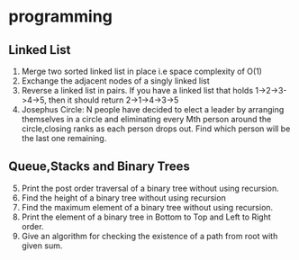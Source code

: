 # programming

## Linked List
1. Merge two sorted linked list in place i.e space complexity of O(1)
2. Exchange the adjacent nodes of a singly linked list
3. Reverse a linked list in pairs. If you have a linked list that holds 1->2->3->4->5, then it should return 
2->1->4->3->5
4. Josephus Circle: N people have decided to elect a leader by arranging themselves in a circle and eliminating every Mth person around the circle,closing ranks as each person drops out. Find which person will be the last one remaining.

## Queue,Stacks and Binary Trees
5. Print the post order traversal of a binary tree without using recursion.
6. Find the height of a binary tree without using recursion
7. Find the maximum element of a binary tree without using recursion.
8. Print the element of a binary tree in Bottom to Top and Left to Right order.
9. Give an algorithm for checking the existence of a path from root with given sum.
